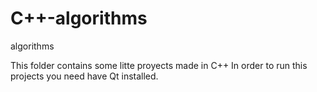 # C++-algorithms
algorithms 


This folder contains some litte proyects made in C++
In order to run this projects you need have Qt installed. 
